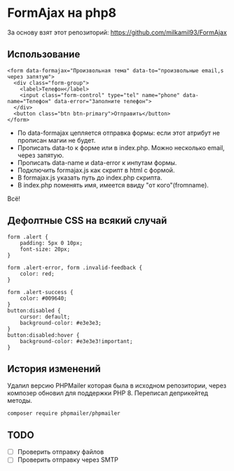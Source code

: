 # FormAjax на php8
За основу взят этот репозиторий: https://github.com/milkamil93/FormAjax

## Использование
```
<form data-formajax="Произвольная тема" data-to="произвольные email,s через запятую">
  <div class="form-group">
    <label>Телефон</label>
    <input class="form-control" type="tel" name="phone" data-name="Телефон" data-error="Заполните телефон">
  </div>
  <button class="btn btn-primary">Отправить</button>
</form>
```
+ По data-formajax цепляется отправка формы: если этот атрибут не прописан магии не будет.
+ Прописать data-to к форме или в index.php. Можно несколько email, через запятую.
+ Прописать data-name и data-error к инпутам формы.
+ Подключить formajax.js как скрипт в html с формой. 
+ В formajax.js указать путь до index.php скрипта.
+ В index.php поменять имя, имеется ввиду "от кого"(fromname). 

Всё!

## Дефолтные CSS на всякий случай
```
form .alert {
    padding: 5px 0 10px;
    font-size: 20px;
}

form .alert-error, form .invalid-feedback {
    color: red;
}

form .alert-success {
    color: #009640;
}
button:disabled {
	cursor: default;
    background-color: #e3e3e3;
}
button:disabled:hover {
    background-color: #e3e3e3!important;
}
```

## История изменений

Удалил версию PHPMailer которая была в исходном репозитории, через композер обновил для поддержки PHP 8. Переписал деприкейтед методы. 
```
composer require phpmailer/phpmailer
```

## TODO

- [ ] Проверить отправку файлов
- [ ] Проверить отправку через SMTP 